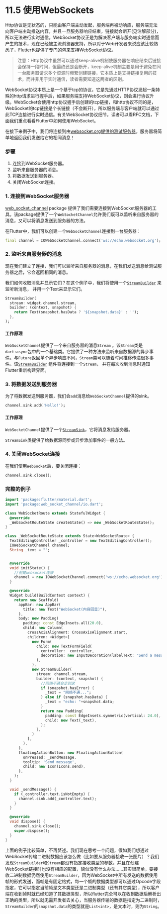 
# 11.5 使用WebSockets

Http协议是无状态的，只能由客户端主动发起，服务端再被动响应，服务端无法向客户端主动推送内容，并且一旦服务器响应结束，链接就会断开(见注解部分)，所以无法进行实时通信。WebSocket协议正是为解决客户端与服务端实时通信而产生的技术，现在已经被主流浏览器支持，所以对于Web开发者来说应该比较熟悉了，Flutter也提供了专门的包来支持WebSocket协议。

> 注意：Http协议中虽然可以通过keep-alive机制使服务器在响应结束后链接会保持一段时间，但最终还是会断开，keep-alive机制主要是用于避免在同一台服务器请求多个资源时频繁创建链接，它本质上是支持链接复用的技术，而并非用于实时通信，读者需要知道这两者的区别。

WebSocket协议本质上是一个基于tcp的协议，它是先通过HTTP协议发起一条特殊的http请求进行握手后，如果服务端支持WebSocket协议，则会进行协议升级。WebSocket会使用http协议握手后创建的tcp链接，和http协议不同的是，WebSocket的tcp链接是个长链接（不会断开），所以服务端与客户端就可以通过此TCP连接进行实时通信。有关WebSocket协议细节，读者可以看RFC文档，下面我们重点看看Flutter中如何使用WebSocket。

在接下来例子中，我们将连接到由[websocket.org提供的测试服务器](http://www.websocket.org/echo.html)。服务器将简单地返回我们发送给它的相同消息！

### 步骤

1. 连接到WebSocket服务器。
2. 监听来自服务器的消息。
3. 将数据发送到服务器。
4. 关闭WebSocket连接。

### 1. 连接到WebSocket服务器

[web_socket_channel](https://pub.dartlang.org/packages/web_socket_channel) package 提供了我们需要连接到WebSocket服务器的工具。该package提供了一个`WebSocketChannel`允许我们既可以监听来自服务器的消息，又可以将消息发送到服务器的方法。

在Flutter中，我们可以创建一个`WebSocketChannel`连接到一台服务器：

```dart
final channel = IOWebSocketChannel.connect('ws://echo.websocket.org');
```

### 2. 监听来自服务器的消息

现在我们建立了连接，我们可以监听来自服务器的消息，在我们发送消息给测试服务器之后，它会返回相同的消息。

我们如何收取消息并显示它们？在这个例子中，我们将使用一个[`StreamBuilder`](https://docs.flutter.io/flutter/widgets/StreamBuilder-class.html) 来监听新消息， 并用一个Text来显示它们。

```dart
StreamBuilder(
  stream: widget.channel.stream,
  builder: (context, snapshot) {
    return Text(snapshot.hasData ? '${snapshot.data}' : '');
  },
);
```

#### 工作原理

`WebSocketChannel`提供了一个来自服务器的消息`Stream` 。该`Stream`类是`dart:async`包中的一个基础类。它提供了一种方法来监听来自数据源的异步事件。与`Future`返回单个异步响应不同，`Stream`类可以随着时间推移传递很多事件。该[`StreamBuilder`](https://docs.flutter.io/flutter/widgets/StreamBuilder-class.html) 组件将连接到一个`Stream`， 并在每次收到消息时通知Flutter重新构建界面。

### 3. 将数据发送到服务器

为了将数据发送到服务器，我们会`add`消息给`WebSocketChannel`提供的sink。

```dart
channel.sink.add('Hello!');
```

#### 工作原理

`WebSocketChannel`提供了一个[`StreamSink`](https://docs.flutter.io/flutter/dart-async/StreamSink-class.html)，它将消息发给服务器。

`StreamSink`类提供了给数据源同步或异步添加事件的一般方法。

### 4. 关闭WebSocket连接

在我们使用`WebSocket`后，要关闭连接：

```dart
channel.sink.close();
```

### 完整的例子

```dart
import 'package:flutter/material.dart';
import 'package:web_socket_channel/io.dart';

class WebSocketRoute extends StatefulWidget {
  @override
  _WebSocketRouteState createState() => new _WebSocketRouteState();
}

class _WebSocketRouteState extends State<WebSocketRoute> {
  TextEditingController _controller = new TextEditingController();
  IOWebSocketChannel channel;
  String _text = "";


  @override
  void initState() {
    //创建websocket连接
    channel = new IOWebSocketChannel.connect('ws://echo.websocket.org');
  }

  @override
  Widget build(BuildContext context) {
    return new Scaffold(
      appBar: new AppBar(
        title: new Text("WebSocket(内容回显)"),
      ),
      body: new Padding(
        padding: const EdgeInsets.all(20.0),
        child: new Column(
          crossAxisAlignment: CrossAxisAlignment.start,
          children: <Widget>[
            new Form(
              child: new TextFormField(
                controller: _controller,
                decoration: new InputDecoration(labelText: 'Send a message'),
              ),
            ),
            new StreamBuilder(
              stream: channel.stream,
              builder: (context, snapshot) {
                //网络不通会走到这
                if (snapshot.hasError) {
                  _text = "网络不通...";
                } else if (snapshot.hasData) {
                  _text = "echo: "+snapshot.data;
                }
                return new Padding(
                  padding: const EdgeInsets.symmetric(vertical: 24.0),
                  child: new Text(_text),
                );
              },
            )
          ],
        ),
      ),
      floatingActionButton: new FloatingActionButton(
        onPressed: _sendMessage,
        tooltip: 'Send message',
        child: new Icon(Icons.send),
      ),
    );
  }

  void _sendMessage() {
    if (_controller.text.isNotEmpty) {
      channel.sink.add(_controller.text);
    }
  }

  @override
  void dispose() {
    channel.sink.close();
    super.dispose();
  }
}
```

上面的例子比较简单，不再赘述。我们现在思考一个问题，假如我们想通过WebSocket传输二进制数据应该怎么做（比如要从服务器接收一张图片）？我们发现`StreamBuilder`和`Stream`都没有指定接收类型的参数，并且在创建WebSocket链接时也没有相应的配置，貌似没有什么办法……其实很简单，要接收二进制数据仍然使用`StreamBuilder`，因为WebSocket中所有发送的数据使用帧的形式发送，而帧是有固定格式，每一个帧的数据类型都可以通过Opcode字段指定，它可以指定当前帧是文本类型还是二进制类型（还有其它类型），所以客户端在收到帧时就已经知道了其数据类型，所以flutter完全可以在收到数据后解析出正确的类型，所以就无需开发者去关心，当服务器传输的数据是指定为二进制时，`StreamBuilder`的`snapshot.data`的类型就是`List<int>`，是文本时，则为`String`。

